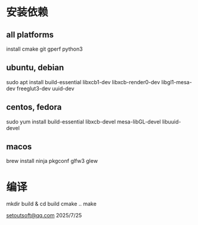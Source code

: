 ﻿
# 安装依赖
## all platforms
install cmake git gperf python3
## ubuntu, debian
sudo apt install build-essential libxcb1-dev libxcb-render0-dev libgl1-mesa-dev freeglut3-dev uuid-dev 
## centos, fedora
sudo yum install build-essential libxcb-devel mesa-libGL-devel libuuid-devel
## macos
brew install ninja pkgconf glfw3 glew

# 编译
mkdir build & cd build
cmake ..
make


setoutsoft@qq.com  2025/7/25

